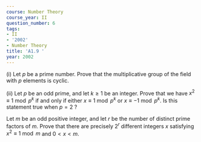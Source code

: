 ```yaml
---
course: Number Theory
course_year: II
question_number: 6
tags:
- II
- '2002'
- Number Theory
title: 'A1.9 '
year: 2002
---
```



(i) Let $p$ be a prime number. Prove that the multiplicative group of the field with $p$ elements is cyclic.

(ii) Let $p$ be an odd prime, and let $k \geqslant 1$ be an integer. Prove that we have $x^{2} \equiv 1 \bmod p^{k}$ if and only if either $x \equiv 1 \bmod p^{k}$ or $x \equiv-1 \bmod p^{k}$. Is this statement true when $p=2$ ?

Let $m$ be an odd positive integer, and let $r$ be the number of distinct prime factors of $m$. Prove that there are precisely $2^{r}$ different integers $x$ satisfying $x^{2} \equiv 1 \bmod m$ and $0<x<m$.